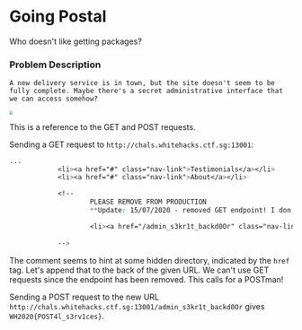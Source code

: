# Going Postal

Who doesn't like getting packages?

### Problem Description
``````
A new delivery service is in town, but the site doesn't seem to be fully complete. Maybe there's a secret administrative interface that we can access somehow?
``````

<img src="https://github.com/PotatoStealer/Archive/blob/master/Whitehacks2020/Going%20Postal/cookie.png" style="zoom: 40%"/> 

This is a reference to the GET and POST requests.

Sending a GET request to `http://chals.whitehacks.ctf.sg:13001`:
``````css
...
            <li><a href="#" class="nav-link">Testimonials</a></li>
            <li><a href="#" class="nav-link">About</a></li>

            <!-- 
                    PLEASE REMOVE FROM PRODUCTION 
                    **Update: 15/07/2020 - removed GET endpoint! I don't think there's any other method of getting in, so gonna leave this here for now.

                    <li><a href="/admin_s3kr1t_backd0Or" class="nav-link">Admin</a></li>
                    
            -->
``````

The comment seems to hint at some hidden directory, indicated by the `href` tag. Let's append that to the back of the given URL.
We can't use GET requests since the endpoint has been removed. This calls for a POSTman!

Sending a POST request to the new URL `http://chals.whitehacks.ctf.sg:13001/admin_s3kr1t_backd0Or` gives `WH2020{POST4l_s3rv1ces}`.
